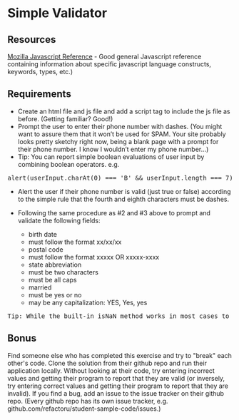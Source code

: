 Simple Validator
===============

Resources
--------
<a href="https://developer.mozilla.org/en-US/docs/Web/JavaScript/Reference">Mozilla Javascript Reference</a> - Good general Javascript reference containing information about specific javascript language constructs, keywords, types, etc.)

Requirements
----------
- Create an html file and js file and add a script tag to include the js file as before. (Getting familiar? Good!)
- Prompt the user to enter their phone number with dashes. (You might want to assure them that it won’t be used for SPAM. Your site probably looks pretty sketchy right now, being a blank page with a prompt for their phone number. I know I wouldn’t enter my phone number...)
- Tip: You can report simple boolean evaluations of user input by combining boolean operators. 
e.g. 
<pre>
alert(userInput.charAt(0) === 'B' && userInput.length === 7) will display true if the user enters 'Boulder' or 'Baghdad'.
</pre>

- Alert the user if their phone number is valid (just true or false) according to the simple rule that the fourth and eighth characters must be dashes.

- Following the same procedure as #2 and #3 above to prompt and validate the following fields:

    - birth date
    - must follow the format xx/xx/xx
    - postal code
    - must follow the format xxxxx OR xxxxx-xxxx
    - state abbreviation
    - must be two characters
    - must be all caps
    - married
    - must be yes or no
    - may be any capitalization: YES, Yes, yes
<pre>
Tip: While the built-in isNaN method works in most cases to test if a value is a number, it fails on some simple inputs like whitespace. The following function is a more robust implementation for checking if a string contains a valid number: var isNumber = function(n) { return !isNaN(parseFloat(n)) && isFinite(n); };
</pre>

Bonus
---------
Find someone else who has completed this exercise and try to "break" each other's code. Clone the solution from their github repo and run their application locally. Without looking at their code, try entering incorrect values and getting their program to report that they are valid (or inversely, try entering correct values and getting their program to report that they are invalid). If you find a bug, add an issue to the issue tracker on their github repo. (Every github repo has its own issue tracker, e.g. github.com/refactoru/student-sample-code/issues.)
